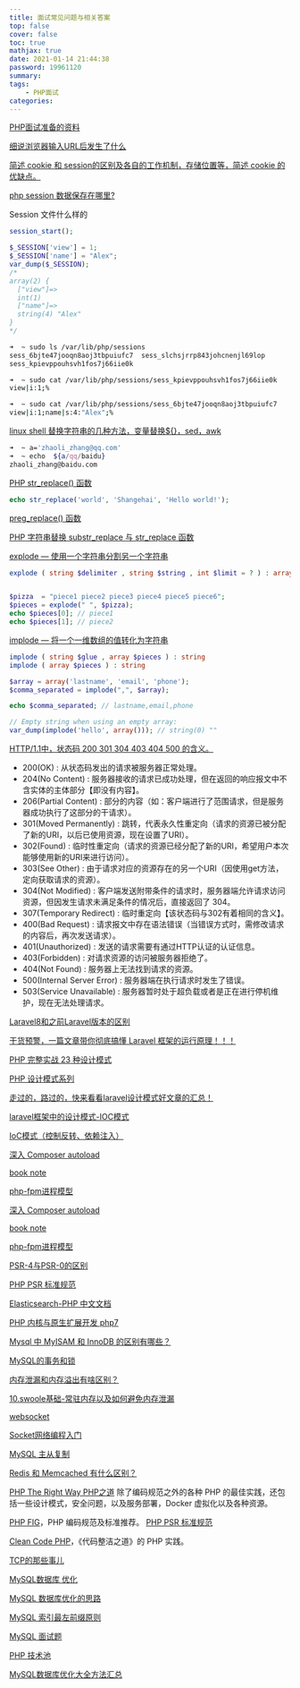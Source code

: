 ```yaml
---
title: 面试常见问题与相关答案
top: false
cover: false
toc: true
mathjax: true
date: 2021-01-14 21:44:38
password: 19961120
summary:
tags:
    - PHP面试
categories:
---
```

[PHP面试准备的资料](https://xianyunyh.gitbooks.io/php-interview/content/)


[细说浏览器输入URL后发生了什么](https://segmentfault.com/a/1190000012092552)

[简述 cookie 和 session的区别及各自的工作机制，存储位置等，简述 cookie 的优缺点。](https://alexzzl.github.io/2020/07/08/session-cookie/)

[php session 数据保存在哪里?](https://www.cnblogs.com/eoiioe/archive/2008/11/30/1344283.html)

Session 文件什么样的
```php
session_start();

$_SESSION['view'] = 1;
$_SESSION['name'] = "Alex";
var_dump($_SESSION);
/*
array(2) {
  ["view"]=>
  int(1)
  ["name"]=>
  string(4) "Alex"
}
*/
```
```Bash
➜  ~ sudo ls /var/lib/php/sessions                                 
sess_6bjte47jooqn8aoj3tbpuiufc7  sess_slchsjrrp843johcnenjl69lop
sess_kpievppouhsvh1fos7j66iie0k

➜  ~ sudo cat /var/lib/php/sessions/sess_kpievppouhsvh1fos7j66iie0k
view|i:1;%     

➜  ~ sudo cat /var/lib/php/sessions/sess_6bjte47jooqn8aoj3tbpuiufc7
view|i:1;name|s:4:"Alex";%      

```
[linux shell 替换字符串的几种方法，变量替换${}，sed，awk](https://blog.csdn.net/whatday/article/details/104963945)

```Bash
➜  ~ a='zhaoli_zhang@qq.com'
➜  ~ echo  ${a/qq/baidu}    
zhaoli_zhang@baidu.com
```

[PHP str_replace() 函数](https://www.w3school.com.cn/php/func_string_str_replace.asp)
```php
echo str_replace('world', 'Shangehai', 'Hello world!');
```

[preg_replace() 函数](https://www.runoob.com/php/php-preg_replace.html)

[PHP 字符串替换 substr_replace 与 str_replace 函数](https://www.cnblogs.com/mfryf/p/5013937.html)

[explode — 使用一个字符串分割另一个字符串](https://www.php.net/manual/zh/function.explode.php)
```php
explode ( string $delimiter , string $string , int $limit = ? ) : array


$pizza  = "piece1 piece2 piece3 piece4 piece5 piece6";
$pieces = explode(" ", $pizza);
echo $pieces[0]; // piece1
echo $pieces[1]; // piece2
```
[implode — 将一个一维数组的值转化为字符串](https://www.php.net/manual/zh/function.implode.php)
```php
implode ( string $glue , array $pieces ) : string
implode ( array $pieces ) : string

$array = array('lastname', 'email', 'phone');
$comma_separated = implode(",", $array);

echo $comma_separated; // lastname,email,phone

// Empty string when using an empty array:
var_dump(implode('hello', array())); // string(0) ""

```

[HTTP/1.1中，状态码 200 301 304 403 404 500 的含义。](https://alexzzl.github.io/2020/07/08/http/)

- 200(OK) : 从状态码发出的请求被服务器正常处理。
- 204(No Content) : 服务器接收的请求已成功处理，但在返回的响应报文中不含实体的主体部分【即没有内容】。
- 206(Partial Content) : 部分的内容（如：客户端进行了范围请求，但是服务器成功执行了这部分的干请求）。
- 301(Moved Permanently) : 跳转，代表永久性重定向（请求的资源已被分配了新的URI，以后已使用资源，现在设置了URI）。
- 302(Found) : 临时性重定向（请求的资源已经分配了新的URI，希望用户本次能够使用新的URI来进行访问）。
- 303(See Other) : 由于请求对应的资源存在的另一个URI（因使用get方法，定向获取请求的资源）。
- 304(Not Modified) : 客户端发送附带条件的请求时，服务器端允许请求访问资源，但因发生请求未满足条件的情况后，直接返回了 304。
- 307(Temporary Redirect) : 临时重定向【该状态码与302有着相同的含义】。
- 400(Bad Request) : 请求报文中存在语法错误（当错误方式时，需修改请求的内容后，再次发送请求）。
- 401(Unauthorized) : 发送的请求需要有通过HTTP认证的认证信息。
- 403(Forbidden) : 对请求资源的访问被服务器拒绝了。
- 404(Not Found) : 服务器上无法找到请求的资源。
- 500(Internal Server Error) : 服务器端在执行请求时发生了错误。
- 503(Service Unavailable) : 服务器暂时处于超负载或者是正在进行停机维护，现在无法处理请求。

[Laravel8和之前Laravel版本的区别](https://www.cnblogs.com/heyongzhen/p/13863980.html)

[干货预警，一篇文章带你彻底搞懂 Laravel 框架的运行原理！！！](https://learnku.com/articles/52852)

[PHP 完整实战 23 种设计模式](https://learnku.com/laravel/t/3522/php-complete-combat-23-design-patterns)

[PHP 设计模式系列](https://laravelacademy.org/books/php-design-pattern)

[走过的，路过的，快来看看laravel设计模式好文章的汇总！](https://segmentfault.com/a/1190000014449841)

[laravel框架中的设计模式-IOC模式](https://www.kancloud.cn/jdxia/booknote/581230)

[IoC模式（控制反转、依赖注入）](https://blog.51cto.com/quantum/1179124)

[深入 Composer autoload](https://learnku.com/php/t/1002/deep-composer-autoload)

[book note](https://www.kancloud.cn/jdxia/booknote/527018)

[php-fpm进程模型](https://www.easyswoole.com/Video/Basic/php-fpmProcessModel.html)

[深入 Composer autoload](https://learnku.com/php/t/1002/deep-composer-autoload)

[book note](https://www.kancloud.cn/jdxia/booknote/527018)

[php-fpm进程模型](https://www.easyswoole.com/Video/Basic/php-fpmProcessModel.html)

[PSR-4与PSR-0的区别](https://blog.csdn.net/soonfly/article/details/53008891)

[PHP PSR 标准规范](https://learnku.com/docs/psr)

[Elasticsearch-PHP 中文文档](https://learnku.com/docs/elasticsearch-php/6.0)

[PHP 内核与原生扩展开发 php7](https://learnku.com/docs/php-internals/php7)

[Mysql 中 MyISAM 和 InnoDB 的区别有哪些？](https://www.zhihu.com/question/20596402)

[MySQL的事务和锁](https://juejin.cn/post/6917477406483677191)

[内存泄漏和内存溢出有啥区别？](https://www.zhihu.com/question/40560123)

[10.swoole基础-常驻内存以及如何避免内存泄漏](https://www.cnblogs.com/JsonM/articles/7325018.html)

[websocket](https://www.ruanyifeng.com/blog/2017/05/websocket.html)

[Socket网络编程入门](http://blog.leanote.com/post/weibo-007/Socket%E7%BD%91%E7%BB%9C%E7%BC%96%E7%A8%8B%E5%85%A5%E9%97%A8)

[MySQL 主从复制](https://github.com/doocs/advanced-java/blob/main/docs/high-concurrency/mysql-read-write-separation.md)

[Redis 和 Memcached 有什么区别？](https://github.com/doocs/advanced-java/blob/main/docs/high-concurrency/redis-single-thread-model.md)

[PHP The Right Way PHP之道](https://phptherightway.com/)
除了编码规范之外的各种 PHP 的最佳实践，还包括一些设计模式，安全问题，以及服务部署，Docker 虚拟化以及各种资源。

[PHP FIG](http://www.php-fig.org/psr/)，PHP 编码规范及标准推荐。
[PHP PSR 标准规范](https://learnku.com/docs/psr)

[Clean Code PHP](https://github.com/jupeter/clean-code-php)，《代码整洁之道》的 PHP 实践。

[TCP的那些事儿](https://coolshell.cn/?s=TCP%E7%9A%84%E9%82%A3%E4%BA%9B%E4%BA%8B%E5%84%BF)

[MySQL数据库 优化](https://segmentfault.com/a/1190000018631870)

[MySQL 数据库优化的思路](https://www.jishuchi.com/read/mysql-interview/2810)

[MySQL 索引最左前缀原则](https://www.jishuchi.com/read/mysql-interview/2791)

[MySQL 面试题](https://www.jishuchi.com/books/mysql-interview)

[PHP 技术池](https://www.jishuchi.com/explore?cid=6&tab=popular)

[MySQL数据库优化大全方法汇总](https://developer.aliyun.com/article/756895)